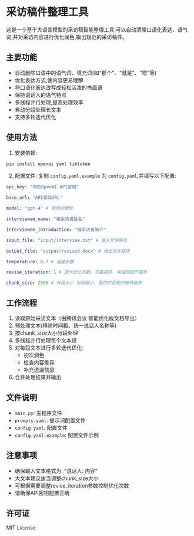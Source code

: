# 采访稿件整理工具

这是一个基于大语言模型的采访稿智能整理工具,可以自动清理口语化表达、语气词,并对采访内容进行优化润色,输出规范的采访稿件。

## 主要功能

- 自动删除口语中的语气词、填充词(如"那个"、"就是"、"嗯"等)
- 优化表达方式,使内容更易理解
- 将口语化表达改写成轻松活泼的书面语
- 保持说话人的语气特点
- 多线程并行处理,提高处理效率
- 自动分段处理长文本
- 支持多轮迭代优化

## 使用方法

1. 安装依赖:

```bash
pip install openai yaml tiktoken
```

2. 配置文件:
   复制 `config.yaml.example` 为 `config.yaml`,并填写以下配置:

```yaml
api_key: "你的OpenAI API密钥"

base_url: "API基础URL"

model: "gpt-4" # 使用的模型

interviewee_name: "被采访者姓名"

interviewee_introduction: "被采访者简介"

input_file: "input/interview.txt" # 输入文件路径

output_file: "output/revised.docx" # 输出文件路径

temperature: 0.7 # 温度参数

revise_iteration: 1 # 迭代优化次数，次数越多，保留的细节越多

chunk_size: 2000 # 分段大小 分段越小，最终的呈现的细节越多
```



## 工作流程

1. 读取原始采访文本（由腾讯会议 智能优化版文档导出）
2. 预处理文本(移除时间戳、统一说话人名称等)
3. 按chunk_size大小分段处理
4. 多线程并行处理每个文本段
5. 对每段文本进行多轮迭代优化:
   - 初次润色
   - 检查内容差异
   - 补充遗漏信息
6. 合并处理结果并输出

## 文件说明

- `main.py`: 主程序文件
- `prompts.yaml`: 提示词配置文件
- `config.yaml`: 配置文件
- `config.yaml.example`: 配置文件示例

## 注意事项

- 确保输入文本格式为: "说话人: 内容"
- 大文本建议适当调整chunk_size大小
- 可根据需要调整revise_iteration参数控制优化次数
- 请确保API密钥配置正确

## 许可证

MIT License